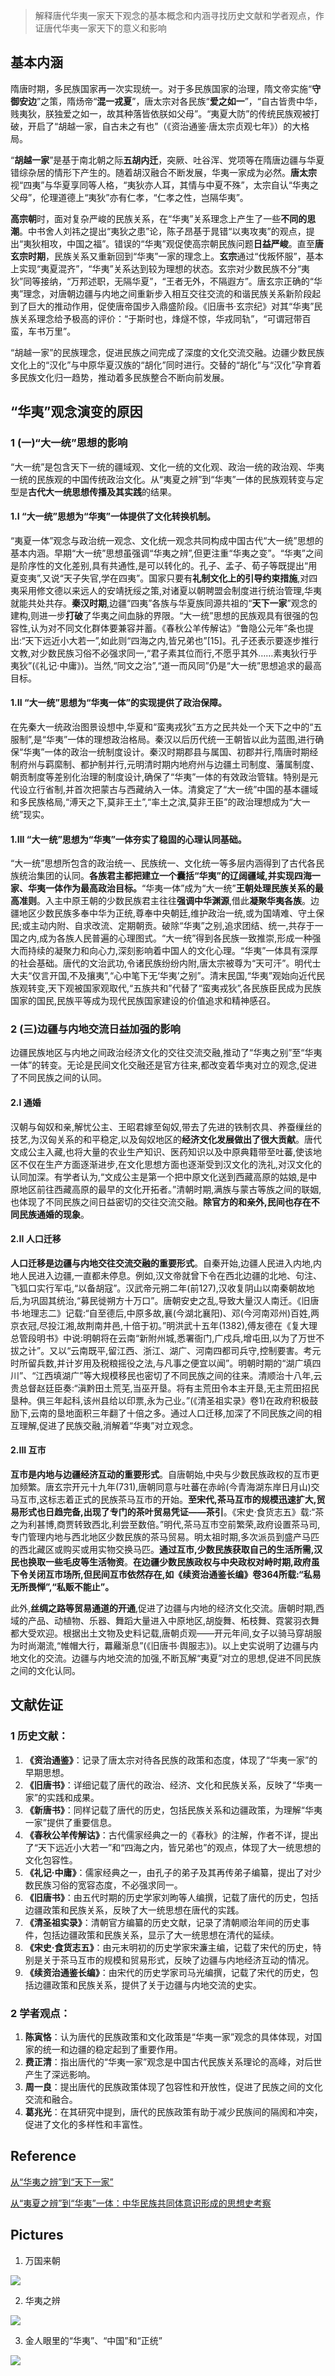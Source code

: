 
> 解释唐代华夷一家天下观念的基本概念和内涵寻找历史文献和学者观点，作证唐代华夷一家天下的意义和影响

## 基本内涵

隋唐时期，多民族国家再一次实现统一。对于多民族国家的治理，隋文帝实施“**守御安边**”之策，隋炀帝“**混一戎夏**”，唐太宗对各民族“**爱之如一**”，“自古皆贵中华，贱夷狄，朕独爱之如一，故其种落皆依朕如父母”。“夷夏大防”的传统民族观被打破，开启了“胡越一家，自古未之有也”（《资治通鉴·唐太宗贞观七年》）的大格局。

“**胡越一家**”是基于南北朝之际**五胡内迁**，突厥、吐谷浑、党项等在隋唐边疆与华夏错综杂居的情形下产生的。随着胡汉融合不断发展，华夷一家成为必然。**唐太宗**视“四夷”与华夏享同等人格，“夷狄亦人耳，其情与中夏不殊”，太宗自认“华夷之父母”，伦理道德上“夷狄”亦有仁孝，“仁孝之性，岂隔华夷”。

**高宗朝**时，面对复杂严峻的民族关系，在“华夷”关系理念上产生了一些**不同的思潮**。中书舍人刘祎之提出“夷狄之患”论，陈子昂基于晁错“以夷攻夷”的观点，提出“夷狄相攻，中国之福”。错误的“华夷”观促使高宗朝民族问题**日益严峻**。直至**唐玄宗时期**，民族关系又重新回到“华夷”一家的理念上。**玄宗**通过“伐叛怀服”，基本上实现“夷夏混齐”，“华夷”关系达到较为理想的状态。玄宗对少数民族不分“夷狄”同等接纳，“万邦述职，无隔华夏”，“王者无外，不隔遐方”。唐玄宗正确的“华夷”理念，对唐朝边疆与内地之间重新步入相互交往交流的和谐民族关系新阶段起到了巨大的推动作用，促使唐帝国步入鼎盛阶段。《旧唐书·玄宗纪》对其“华夷”民族关系理念给予极高的评价：“于斯时也，烽燧不惊，华戎同轨”，“可谓冠带百蛮，车书万里”。

“胡越一家”的民族理念，促进民族之间完成了深度的文化交流交融。边疆少数民族文化上的“汉化”与中原华夏汉族的“胡化”同时进行。交替的“胡化”与“汉化”孕育着多民族文化归一趋势，推动着多民族整合不断向前发展。

## “华夷”观念演变的原因

### 1 (一)“大一统”思想的影响

“大一统”是包含天下一统的疆域观、文化一统的文化观、政治一统的政治观、华夷一统的民族观的中国传统政治文化。从“夷夏之辨”到“华夷”一体的民族观转变与定型是**古代大一统思想传播及其实践**的结果。

#### 1.I “大一统”思想为“华夷”一体提供了文化转换机制。

“夷夏一体”观念与政治统一观念、文化统一观念共同构成中国古代“大一统”思想的基本内涵。早期“大一统”思想虽强调“华夷之辨”,但更注重“华夷之变”。“华夷”之间是阶序性的文化差别,具有共通性,是可以转化的。孔子、孟子、荀子等既提出“用夏变夷”,又说“天子失官,学在四夷”。国家只要有**礼制文化上的引导约束措施**,对四夷采用修文德以来远人的安靖抚绥之策,对诸夏以朝聘盟会制度进行统治管理,华夷就能共处共存。**秦汉时期**,边疆“四夷”各族与华夏族同源共祖的“**天下一家**”观念的建构,则进一步**打破**了华夷之间血脉的界限。“大一统”思想的民族观具有很强的包容性,认为对不同文化群体要兼容并蓄。《春秋公羊传解诂》“鲁隐公元年”条也提出:“天下远近小大若一”,如此则“四海之内,皆兄弟也”[15]。孔子还表示要逐步推行文教,对少数民族习俗不必强求同一,“君子素其位而行,不愿乎其外……素夷狄行乎夷狄”(《礼记·中庸》)。当然,“同文之治”,“道一而风同”仍是“大一统”思想追求的最高目标。

#### 1.II “大一统”思想为“华夷一体”的实现提供了政治保障。

在先秦大一统政治图景设想中,华夏和“蛮夷戎狄”五方之民共处一个天下之中的“五服制”,是“华夷”一体的理想政治格局。秦汉以后历代统一王朝皆以此为蓝图,进行确保“华夷”一体的政治一统制度设计。秦汉时期郡县与属国、初郡并行,隋唐时期经制府州与羁縻制、都护制并行,元明清时期内地府州与边疆土司制度、藩属制度、朝贡制度等差别化治理的制度设计,确保了“华夷”一体的有效政治管辖。特别是元代设立行省制,并首次把蒙古与西藏纳入一体。清奠定了“大一统”中国的基本疆域和多民族格局,“溥天之下,莫非王土”,“率土之滨,莫非王臣”的政治理想成为“大一统”现实。

#### 1.III “大一统”思想为“华夷”一体夯实了稳固的心理认同基础。

“大一统”思想所包含的政治统一、民族统一、文化统一等多层内涵得到了古代各民族统治集团的认同。**各族君主都把建立一个囊括“华夷”的辽阔疆域,并实现四海一家、华夷一体作为最高政治目标。**“华夷一体”成为“大一统”**王朝处理民族关系的最高准则**。入主中原王朝的少数民族君主往往**强调中华渊源**,借此**凝聚华夷各族**。边疆地区少数民族多奉中华为正统,尊奉中央朝廷,维护政治一统,或为国靖难、守土保民;或主动内附、自求改流、定期朝贡。破除“华夷”之别,追求团结、统一,共存于一国之内,成为各族人民普遍的心理图式。“大一统”得到各民族一致推崇,形成一种强大而持续的凝聚力和向心力,深刻影响着中国人的文化心理。“华夷”一体具有深厚的社会基础。唐代的文治武功,令诸民族纷纷内附,唐太宗被尊为“天可汗”。明代士大夫“仅言开国,不及攘夷”,“心中笔下无‘华夷’之别”。清末民国,“华夷”观始向近代民族观转变,天下观被国家观取代,“五族共和”代替了“蛮夷戎狄”,各民族臣民成为民族国家的国民,民族平等成为现代民族国家建设的价值追求和精神感召。
<!-- 
 ### 2 (二)建设“大一统”王朝、经略四海的推动

中国历史上的经略四海实现“大一统”,并不是统治者简单的政治口号,而是其实际的政治行动。

秦朝是我国第一个统一多民族国家政权,奠定了我国疆域的基础。秦始皇秉承一统观念,灭六国,拓疆域。在北方,击退匈奴,取得“河南地”;修筑长城,设置九原郡等,有效巩固了北疆。在南方,开灵渠,降百越,设置桂林、南海、象郡。行政设置使得边疆地区与内地形成了统一的郡县体系,建立了较为牢固的统治秩序。国家的疆域大大拓展,域内的民族随之增多,春秋战国以来的“一统”理念得到初步实现,并对后世“大一统”的实践产生了深远影响。

汉代,“大一统”思想在更大范围予以实践。汉代疆域在西北、东北、西南多个方向得到拓展。汉武帝时,张骞凿通西域,霍去病、卫青三击匈奴。东汉时窦宪追击匈奴至燕然山,匈奴分裂为南北两部,长期威胁北疆的匈奴问题得到基本解决。汉武帝还在东北地区设置乐浪等四郡。西南地区,在武帝时期设置了健为等七郡,至东汉又设置哀牢、博南二县,西南夷成为汉廷治下的臣民,“俾建永昌,同编亿兆”。

唐代的疆域不仅在空间上较前代有很大拓展,在疆域巩固上也有很大程度的加强,主要表现就是羁縻制度的普遍实施。唐在边疆地区先后设置了八百多个羁縻府州,这些羁縻府州“因俗而治”。再加上唐代强盛的国力、合适的民族政策等,形成了“际天所覆,悉臣而属之,薄海内外,无不州县”的“大一统”局面。

元朝不仅消除了南宋、金、西夏、大理等政权的并存格局,而且疆域空前广大,“大一统”得到更为充分的实现。特别是西藏正式纳入了中央的管辖,西藏与中央的关系得到极大的加强。土司制度的推行进一步增强了中央对边疆地区的控制,也密切了中央与边疆的联系。

清朝是我国历史上最后一个“大一统”的封建王朝,清代的疆域拓展和疆域巩固都有很大的发展。相对于明朝,清朝在东北、西北的疆域拓展成效突出,尤其是台湾的收复,在海疆方面意义重大。在疆域巩固上,清朝通过自卫反击战击退沙俄对我国北方领土的觊觎,盟旗制度、卡伦制度、驻藏办事大臣以及改土归流等制度措施的实施,大大加强了边疆的稳固,使得“大一统”的内涵得到进一步的充实。

历代王朝在边疆的拓展与治理,将“大一统”的理念转化为客观的事实,促进了民族之间的交流,改变着“华夷”对立的认识。  -->

### 2 (三)边疆与内地交流日益加强的影响

边疆民族地区与内地之间政治经济文化的交往交流交融,推动了“华夷之别”至“华夷一体”的转变。无论是民间文化交融还是官方往来,都改变着华夷对立的观念,促进了不同民族之间的认同。

#### 2.I 通婚

汉朝与匈奴和亲,解忧公主、王昭君嫁至匈奴,带去了先进的铁制农具、养蚕缫丝的技艺,为汉匈关系的和平稳定,以及匈奴地区的**经济文化发展做出了很大贡献**。唐代文成公主入藏,也将大量的农业生产知识、医药知识以及中原典籍带至吐蕃,使该地区不仅在生产方面逐渐进步,在文化思想方面也逐渐受到汉文化的洗礼,对汉文化的认同加深。有学者认为,“文成公主是第一个把中原文化送到西藏高原的姑娘,是中原地区前往西藏高原的最早的文化开拓者。”清朝时期,满族与蒙古等族之间的联姻,也体现了不同民族之间日益密切的交往交流交融。**除官方的和亲外,民间也存在不同民族通婚的现象**。

#### 2.II 人口迁移

**人口迁移是边疆与内地交往交流交融的重要形式**。自秦开始,边疆人民进入内地,内地人民进入边疆,一直都未停息。例如,汉文帝就曾下令在西北边疆的北地、句注、飞狐口实行军屯,“以备胡寇”。汉武帝元朔二年(前127),汉收复阴山以南秦朝故地后,为巩固其统治,“募民徙朔方十万口”。唐朝安史之乱,导致大量汉人南迁。《旧唐书·地理志二》记载:“自至德后,中原多故,襄(今湖北襄阳)、邓(今河南邓州)百姓,两京衣冠,尽投江湘,故荆南井邑,十倍于初。”明洪武十五年(1382),傅友德在《复大理总管段明书》中说:明朝将在云南“新附州城,悉署衙门,广戍兵,增屯田,以为了万世不拔之计”。又以“云南既平,留江西、浙江、湖广、河南四都司兵守,控制要害。考元时所留兵数,并计岁用及税粮摇役之法,与凡事之便宜以闻”。明朝时期的“湖广填四川”、“江西填湖广”等大规模移民也密切了不同民族之间的往来。清顺治十八年,云贵总督赵廷臣奏:“滇黔田土荒芜,当巫开垦。将有主荒田令本主开垦,无主荒田招民垦种。俱三年起科,该州县给以印票,永为己业。”(《清圣祖实录》卷1)在政府积极鼓励下,云南的垦地面积三年翻了十倍之多。通过人口迁移,加深了不同民族之间的相互理解,促进了民族交融,消解着“华夷”对立观念。

#### 2.III 互市

**互市是内地与边疆经济互动的重要形式**。自唐朝始,中央与少数民族政权的互市更加频繁。唐玄宗开元十九年(731),唐朝同意与吐蕃在赤岭(今青海湖东岸日月山)交马互市,这标志着正式的民族茶马互市的开始。**至宋代,茶马互市的规模迅速扩大,贸易形式也日趋完备,出现了专门的茶叶贸易凭证——茶引**。《宋史·食货志五》载:“茶之为利甚博,商贾转致西北,利尝至数倍。”明代,茶马互市空前繁荣,政府设置茶马司,专门管理内地与西北地区少数民族的茶马贸易。明太祖时期,多次派员到盛产马匹的西北藏区或购买或用实物交换马匹。**通过互市,少数民族获取自己的生活所需,汉民也换取一些毛皮等生活物资**。**在边疆少数民族政权与中央政权对峙时期,政府虽下令关闭互市场所,但民间互市依然存在,如《续资治通鉴长编》卷364所载:“私易无所畏惮”,“私贩不能止”。**

此外,**丝绸之路等贸易通道的开通**,促进了边疆与内地的经济文化交流。唐朝时期,西域的产品、动植物、乐器、舞蹈大量进入中原地区,胡旋舞、柘枝舞、霓裳羽衣舞都大受欢迎。根据出土文物及史料记载,唐朝贞观——开元年间,女子以骑马穿胡服为时尚潮流,“帷帽大行，羃䍦渐息”(《旧唐书·舆服志》)。以上史实说明了边疆与内地文化的交流。边疆与内地交流的加强,不断瓦解“夷夏”对立的思想,促进不同民族之间的文化认同。
## 文献佐证

### 1 历史文献：

1. **《资治通鉴》**：记录了唐太宗对待各民族的政策和态度，体现了“华夷一家”的早期思想。
2. **《旧唐书》**：详细记载了唐代的政治、经济、文化和民族关系，反映了“华夷一家”的实践和成果。
3. **《新唐书》**：同样记载了唐代的历史，包括民族关系和边疆政策，为理解“华夷一家”提供了重要信息。
4. **《春秋公羊传解诂》**：古代儒家经典之一的《春秋》的注解，作者不详，提出了“天下远近小大若一”和“四海之内，皆兄弟也”的观点，体现了大一统思想的文化包容性。 
5. **《礼记·中庸》**：儒家经典之一，由孔子的弟子及其再传弟子编纂，提出了对少数民族习俗的宽容态度，不必强求同一。
6. **《旧唐书》**：由五代时期的历史学家刘昫等人编撰，记载了唐代的历史，包括边疆政策和民族关系，反映了大一统思想在唐代的实践。
7. **《清圣祖实录》**：清朝官方编纂的历史文献，记录了清朝顺治年间的历史事件，包括边疆政策和民族关系，显示了大一统思想在清代的延续。
8. **《宋史·食货志五》**：由元末明初的历史学家宋濂主编，记载了宋代的历史，特别是关于茶马互市的规模和贸易形式，反映了边疆与内地经济互动的情况。
9. **《续资治通鉴长编》**：由宋代的历史学家司马光编撰，记载了宋代的历史，包括边疆政策和民族关系，提供了关于边疆与内地交流的史实。

### 2 学者观点：

1. **陈寅恪**：认为唐代的民族政策和文化政策是“华夷一家”观念的具体体现，对国家的统一和边疆的稳定起到了重要作用。
2. **费正清**：指出唐代的“华夷一家”观念是中国古代民族关系理论的高峰，对后世产生了深远影响。
3. **周一良**：提出唐代的民族政策体现了包容性和开放性，促进了民族之间的文化交流和融合。
4. **葛兆光**：在其研究中提到，唐代的民族政策有助于减少民族间的隔阂和冲突，促进了文化的多样性和丰富性。

## Reference

[从“华夷之辨”到“天下一家”](https://kns.cnki.net/KXReader/Detail?invoice=FC9r5lYu4HK%2FnprZA58C%2B4vyhFkOm3APNmBLmp%2Feg0md4Wp%2BqSS%2FZY4AZerYsjyKeon%2F0CBLa0UU5lE4mm9oKDjm9ROvhTisoXalryIMBM9QGqMJ5r7P4PviY0XcLzYk1Z02Pk6W%2FwIaufNGP1TZ9hbs9Sfs3RPQKOzjEDDNjSk%3D&DBCODE=CCND&FileName=XXSB202111190070&TABLEName=ccndlast2022&nonce=0290BE61F11549D2B4EF5D1C62993443&TIMESTAMP=1712486228351&uid=)

[从“夷夏之辨”到“华夷”一体：中华民族共同体意识形成的思想史考察](https://kns.cnki.net/KXReader/Detail?invoice=iVLqh4LreYkMKlo7sEQFHHlcEABesrxcrsnF%2Fs1dxVYNIxCngOW7azJj%2BHadbBFc%2Frq0SiVhbiFmCLj56UIlaYjaLovtZCLa2y2kDwwYIYEuRb020hlZQJReRlrB%2FQ32mZMfi8toWpyNOqjlEMPsjUFdQKM7OEhEYQ2mDKa9XcI%3D&DBCODE=CJFQ&FileName=ZNZX202005002&TABLEName=cjfdlast2020&nonce=A97D4B52CC964006AC8F4C2471A71456&TIMESTAMP=1712486231548&uid=)

## Pictures

1. 万国来朝

![](https://www.sinaimg.cn/history/2015/1015/U11647P1488DT20151015104356.jpg)

2. 华夷之辨

![](https://pic1.zhimg.com/80/v2-01da6f7c81860d5643855cd2f2592e18_1440w.webp)

3. 金人眼里的“华夷”、“中国”和“正统”

![](https://pic1.zhimg.com/80/v2-42186c313cfe3c0c925a379d5a8f774c_1440w.webp)